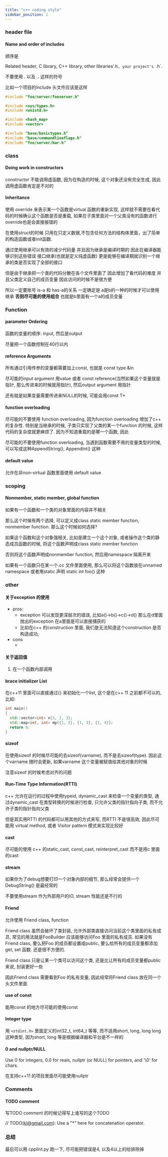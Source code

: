 ```yaml
---
title: "c++ coding style"
sidebar_position: 1
---
```


### header file

#### Name and order of includes

顺序是

 Related header, C library, C++ library,  other libraries'.h`, your project's `.h`.

不要使用 . 以及 ..  这样的符号

比如一个项目的include 头文件应该是这样

```c++
#include "foo/server/fooserver.h"

#include <sys/types.h>
#include <unistd.h>

#include <hash_map>
#include <vector>

#include "base/basictypes.h"
#include "base/commandlineflags.h"
#include "foo/server/bar.h"

```



### class

#### Doing work in constructors

constructor 不能调用虚函数, 因为在构造的时候, 这个对象还没有完全生成, 因此调用虚函数肯定是不对的



#### Inheritance

使用 override 来表示某一个函数是virtual 函数的重新实现, 这样就不需要在看代码的时候确认这个函数是否是重载, 如果在子类里面对一个父类没有的函数进行override也是会直接报错的

在使用struct的时候 只用在只定义数据,不包含任何方法的结构体里面，出了简单的构造函数或者init函数.

通过使用继承可以有效的减少代码量 并且因为继承是编译时期的 因此在编译器能够识别这些错误  接口继承(也就是定义纯虚函数) 更是能够在编译期就识别一个继承的类是否实现了全部的接口

但是由于继承把一个类的代码分散在各个文件里面了 因此增加了看代码的难度 并且父类定义自己的成员变量 因此访问的时候不是很方便 


所以一定要账号 is-a 和 has-a的关系 一定确定是 a是b的一种的时候才可以使用 继承 **否则尽可能的使用组合** 也就是b里面有一个a的成员变量

### Function

#### parameter Ordering

函数的变量的顺序: input, 然后是output

尽量把一个函数控制在40行以内

#### reference Arguments

所有通过引用传参的变量都需要加上const, 也就是 const type &in

尽可能的input argument 用value 或者 const reference(当然如果这个变量就是指针, 那么传进来的时候就用指针),  然后output argument 用指针

还有就是如果变量需要传进来NULL的时候, 可能会用const T*

#### function overloading

尽可能的不要使用 function overloading, 因为function overloading 增加了c++ 的复杂性. 特别是当继承的时候, 子类只实现了父类的某一个function 的时候, 这样代码的复杂度就更麻烦了. 因为不知道重载的是哪一个函数, 因此

尽可能的不要使用function overloading, 当遇到函数需要不用的变量类型的时候, 可以写成这种AppendString(), AppendInt() 这种

#### default value

允许在非non-virtual 函数里面使用 default value

### scoping

#### Nonmember, static member, global function

如果有一个函数和一个类的对象里面的内容并不相关

那么这个时候有两个选择, 可以定义成class static member function, nonmember function. 那么这个时候如何选择?

如果这个函数和这个对象强相关, 比如是建立一个这个对象, 或者操作这个类的静态成员函数的时候, 将这个函数声明成class static member function 

否则将这个函数声明成nonmember function, 然后用namespace 隔离开来

如果有一个函数只在某一个.cc 文件里面使用, 那么可以将这个函数放在unnamed namespace 或者用static 声明 static int foo() 这种



### other

#### 关于exception 的使用

* pros:
  * exception 可以发现更深层次的错误, 比如a()->b()->c()->d() 那么在d里面抛出的exception 在a里面是可以直接捕获的
  * 比如在c++ 的construction 里面, 我们是无法知道这个construction 是否构造成功, 
* cons
  * ​

#### 关于返回值

1. 在一个函数内部调用



#### brace initializer List

在c++11 里面可以直接通过{} 来初始化一个list, 这个是在c++ 11 之前都不可以的, 比如:

```c++
int main()
{
  std::vector<int> v{1, 2, 3};
  std::map<int, int> mp{{1, 2}, {1, 3}, {1, 4}};
  return 0;
}
```

#### sizeof

在使用sizeof 的时候尽可能的去sizeof(varname), 而不是去sizeof(type).  因此这个varname 随时会更新, 如果varname 这个变量被赋值给其他对象的时候

注意sizeof 的时候考虑对齐的问题

####  Run-Time Type Information(RTTI)

c++ 允许在运行的过程中使用typeid, dynamic_cast 来检查一个变量的类型, 通过dynamic_cast 在类型转换的时候进行检查, 只允许父类的指针指向子类, 而不允许子类的指针指向父类

但是其实用RTTI 的代码都可以用其他的方式来写, 而RTTI 不是很高效, 因此尽可能用 virtual method, 或者 Visitor pattern 模式来实现比较好

#### cast

尽可能的使用 c++ 的static_cast, const_cast, reinterpret_cast 而不是用c 里面的cast

#### stream

如果你为了debug想要打印一个对象内部的细节, 那么经常会提供一个DebugString() 是最经常的

不要使用stream 作为外部用户的IO, stream 性能还是不行的

#### Friend

允许使用 Friend class, function

Friend class 虽然会破坏了类封装, 允许外部类直接访问当前这个类里面的私有成员, 常见的用法就是FooBuilder 应该能够访问Foo 里面的私有成员. 如果没有Friend class, 要么把Foo 的成员都设置成public, 要么给所有的成员变量都添加get, set 函数. 还是很不方便的.

Friend class 只是让某一个类可以访问这个类, 还是比让所有的成员变量都public 来说, 封装更好一些

因此Friend class 需要看到Foo 的私有变量, 因此经常将Friend class 放在同一个头文件里面

#### use of const

能用const 的地方尽可能的使用const

#### Integer type

用 `<stdint.h>` 里面定义的int32\_t, int64\_t 等等, 而不适用short, long, long long 这种类型, 因为short, long 等是根据编译器和平台是不一样的

#### 0 and nullptr/NULL

Use 0 for integers, 0.0 for reals, nullptr (or NULL) for pointers, and '\0' for chars.

在支持c++11 的项目里面尽可能使用nullptr

### Comments

#### TODO comment

写TODO comment 的时候记得写上谁写的这个TODO

// TODO(kl@gmail.com): Use a "*" here for concatenation operator.


### 总结

最后可以用 cpplint.py 跑一下, 尽可能把错误是4, 以及4以上的给排除掉

